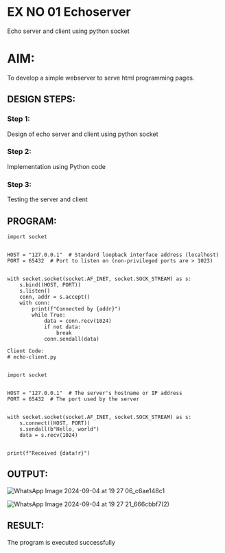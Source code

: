# EX NO 01 Echoserver
Echo server and client using python socket

# AIM:

To develop a simple webserver to serve html programming pages.

## DESIGN STEPS:

### Step 1:

Design of echo server and client using python socket

### Step 2:

Implementation using Python code

### Step 3:

Testing the server and client 

## PROGRAM:
```
import socket


HOST = "127.0.0.1"  # Standard loopback interface address (localhost)
PORT = 65432  # Port to listen on (non-privileged ports are > 1023)


with socket.socket(socket.AF_INET, socket.SOCK_STREAM) as s:
    s.bind((HOST, PORT))
    s.listen()
    conn, addr = s.accept()
    with conn:
        print(f"Connected by {addr}")
        while True:
            data = conn.recv(1024)
            if not data:
                break
            conn.sendall(data)
```
```
Client Code:
# echo-client.py


import socket


HOST = "127.0.0.1"  # The server's hostname or IP address
PORT = 65432  # The port used by the server


with socket.socket(socket.AF_INET, socket.SOCK_STREAM) as s:
    s.connect((HOST, PORT))
    s.sendall(b"Hello, world")
    data = s.recv(1024)


print(f"Received {data!r}")

```
## OUTPUT:
![WhatsApp Image 2024-09-04 at 19 27 06_c6ae148c1](https://github.com/user-attachments/assets/8a53a9ba-89fe-45c1-b3cd-e1d3d5821bdd)

![WhatsApp Image 2024-09-04 at 19 27 21_666cbbf7(2)](https://github.com/user-attachments/assets/bcf1a468-f7bf-4678-860b-815ade432e7a)

## RESULT:
The program is executed successfully
